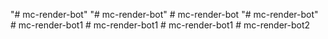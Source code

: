 "# mc-render-bot" 
"# mc-render-bot" 
#   m c - r e n d e r - b o t  
 "# mc-render-bot"  
#   m c - r e n d e r - b o t 1  
 #   m c - r e n d e r - b o t 1  
 #   m c - r e n d e r - b o t 1  
 #   m c - r e n d e r - b o t 2  
 